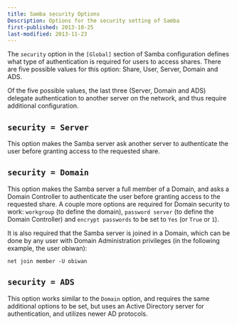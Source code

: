```yaml
---
title: Samba security Options
Description: Options for the security setting of Samba
first-published: 2013-10-25
last-modified: 2013-11-23
---
```


The `security` option in the `[Global]` section of Samba configuration 
defines what type of authentication is required for users to access 
shares. There are five possible values for this option: Share, User, 
Server, Domain and ADS.

Of the five possible values, the last three (Server, Domain and ADS) 
delegate authentication to another server on the network, and thus 
require additional configuration.

`security = Server`
-------------------
This option makes the Samba server ask another server to authenticate 
the user before granting access to the requested share.

`security = Domain`
-------------------
This option makes the Samba server a full member of a Domain, and asks 
a Domain Controller to authenticate the user before granting access to 
the requested share. A couple more options are required for Domain 
security to work: `workgroup` (to define the domain), `password server` 
(to define the Domain Controller) and `encrypt passwords` to be set to 
`Yes` (or `True` or `1`).

It is also required that the Samba server is joined in a Domain, which 
can be done by any user with Domain Administration privileges (in the 
following example, the user obiwan):

    net join member -U obiwan

`security = ADS`
----------------
This option works similar to the `Domain` option, and requires the same 
additional options to be set, but uses an Active Directory server for 
authentication, and utilizes newer AD protocols.
